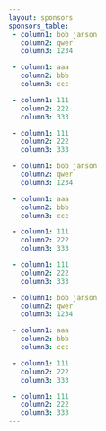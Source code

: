 ```yaml
---
layout: sponsors
sponsors_table: 
 - column1: bob janson
   column2: qwer
   column3: 1234

 - column1: aaa
   column2: bbb
   column3: ccc

 - column1: 111
   column2: 222
   column3: 333

 - column1: 111
   column2: 222
   column3: 333

 - column1: bob janson
   column2: qwer
   column3: 1234

 - column1: aaa
   column2: bbb
   column3: ccc

 - column1: 111
   column2: 222
   column3: 333

 - column1: 111
   column2: 222
   column3: 333

 - column1: bob janson
   column2: qwer
   column3: 1234

 - column1: aaa
   column2: bbb
   column3: ccc

 - column1: 111
   column2: 222
   column3: 333

 - column1: 111
   column2: 222
   column3: 333
---
```

<!-- NOTE TO ADMINISTRATOR: THIS FILE IS EXTREMELY SENSITIVE TO SPACING AND TABS.  IF THE SPONSOR PAGE SHOWS AS BLANK OR MISSING CONTENT, CHECK TO MAKE SURE THAT THERE ARE NO EXTRA SPACES AFTER EACH LINE.  ALSO, THERE SHOULD BE ONE(1) SPACE BEFORE THE PREFIX DASH AND ONE(1) SPACE AFTER.  NO MORE, NO LESS. -->